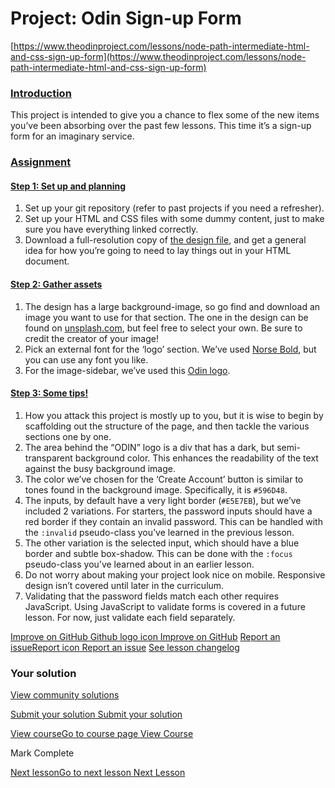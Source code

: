 # Project: Odin Sign-up Form

[https://www.theodinproject.com/lessons/node-path-intermediate-html-and-css-sign-up-form](https://www.theodinproject.com/lessons/node-path-intermediate-html-and-css-sign-up-form)

### [Introduction](#introduction)

This project is intended to give you a chance to flex some of the new items you’ve been absorbing over the past few lessons. This time it’s a sign-up form for an imaginary service.

### [Assignment](#assignment)

#### [Step 1: Set up and planning](#step-1-set-up-and-planning)

1.  Set up your git repository (refer to past projects if you need a refresher).
2.  Set up your HTML and CSS files with some dummy content, just to make sure you have everything linked correctly.
3.  Download a full-resolution copy of [the design file](https://cdn.statically.io/gh/TheOdinProject/curriculum/afdbabfab03fbc34783c6b6f3920aba4a4d3b935/intermediate_html_css/forms/project_sign_up_form/imgs/sign-up-form.png), and get a general idea for how you’re going to need to lay things out in your HTML document.

#### [Step 2: Gather assets](#step-2-gather-assets)

1.  The design has a large background-image, so go find and download an image you want to use for that section. The one in the design can be found on [unsplash.com](https://unsplash.com/photos/25xggax4bSA), but feel free to select your own. Be sure to credit the creator of your image!
2.  Pick an external font for the ‘logo’ section. We’ve used [Norse Bold](https://cdn.statically.io/gh/TheOdinProject/theodinproject/efdc2888072f409e687d31dc580595dbe4fe0ff4/app/assets/fonts/Norse-Bold.otf), but you can use any font you like.
3.  For the image-sidebar, we’ve used this [Odin logo](https://cdn.statically.io/gh/TheOdinProject/curriculum/5f37d43908ef92499e95a9b90fc3cc291a95014c/html_css/project-sign-up-form/odin-lined.png).

#### [Step 3: Some tips!](#step-3-some-tips)

1.  How you attack this project is mostly up to you, but it is wise to begin by scaffolding out the structure of the page, and then tackle the various sections one by one.
2.  The area behind the “ODIN” logo is a div that has a dark, but semi-transparent background color. This enhances the readability of the text against the busy background image.
3.  The color we’ve chosen for the ‘Create Account’ button is similar to tones found in the background image. Specifically, it is `#596D48`.
4.  The inputs, by default have a very light border (`#E5E7EB`), but we’ve included 2 variations. For starters, the password inputs should have a red border if they contain an invalid password. This can be handled with the `:invalid` pseudo-class you’ve learned in the previous lesson.
5.  The other variation is the selected input, which should have a blue border and subtle box-shadow. This can be done with the `:focus` pseudo-class you’ve learned about in an earlier lesson.
6.  Do not worry about making your project look nice on mobile. Responsive design isn’t covered until later in the curriculum.
7.  Validating that the password fields match each other requires JavaScript. Using JavaScript to validate forms is covered in a future lesson. For now, just validate each field separately.

[Improve on GitHub Github logo icon Improve on GitHub](https://github.com/TheOdinProject/curriculum/edit/main/intermediate_html_css/forms/project_sign_up_form.md) [Report an issueReport icon Report an issue](https://github.com/TheOdinProject/curriculum/issues/new?labels=Status%3A+Needs+Triage&lesson-link=https%3A%2F%2Fwww.theodinproject.com%2Flessons%2Fnode-path-intermediate-html-and-css-sign-up-form&template=suggestion.yaml&title=Sign-up+Form%3A+%3CShort+description+of+your+suggestion%3E) [See lesson changelog](https://github.com/TheOdinProject/curriculum/commits/main/intermediate_html_css/forms/project_sign_up_form.md)

### Your solution

[View community solutions](/lessons/node-path-intermediate-html-and-css-sign-up-form/project_submissions)

[Submit your solution Submit your solution](/lessons/node-path-intermediate-html-and-css-sign-up-form/project_submissions/new)

[View courseGo to course page View Course](/paths/full-stack-javascript/courses/intermediate-html-and-css)

Mark Complete

[Next lessonGo to next lesson Next Lesson](/lessons/node-path-intermediate-html-and-css-introduction-to-grid)